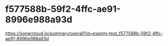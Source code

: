 # f577588b-59f2-4ffc-ae91-8996e988a93d
https://sonarcloud.io/summary/overall?id=examly-test_f577588b-59f2-4ffc-ae91-8996e988a93d
